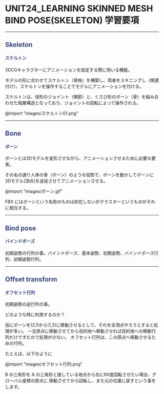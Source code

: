 <!--
UNIT24_LEARNING UNIT24 学習要項
SKINNED MESH BIND POSE(SKELETON)

<span style="color:#994433;border: 1px red solid; padding: 2px;font-size:100%;font-weight: bold;"></span>

Skeleton
Bone
Bind pose
Offset transform
-->

# UNIT24_LEARNING SKINNED MESH BIND POSE(SKELETON) 学習要項

---

## <span style="color:#334488;">Skeleton</span>
#### <span style="color:#334488;">スケルトン</span>

3DCGキャラクターにアニメーションを設定する際に用いる機能。

モデルの形に合わせてスケルトン（骨格）を構築し、両者をスキニングし（関連付け）、スケルトンを操作することでモデルにアニメーションを付ける。

スケルトンは、球形のジョイント（関節）と、くさび形のボーン（骨）を組み合わせた階層構造となっており、ジョイントの回転によって操作される。

@import "images/スケルトン01.png"

---

## <span style="color:#334488;">Bone</span>
#### <span style="color:#334488;">ボーン</span>

ボーンとは3Dモデルを変形させながら、アニメーションさせるために必要な要素。

その名の通り人体の骨（ボーン）のような役割で、ボーンを動かしてボーンに3Dモデル(頂点)を追従させてアニメーションさせる。 

@import "images/ボーン.gif"


FBX にはボーンという名称のものは存在しないがクラスターというものがそれに相当する。


---

## <span style="color:#334488;">Bind pose</span>
#### <span style="color:#334488;">バインドポーズ</span>

初期姿勢の行列の事。バインドポーズ、基本姿勢、初期姿勢、バインドポーズ行列、初期姿勢行列。

---

## <span style="color:#334488;">Offset transform</span>
#### <span style="color:#334488;">オフセット行列</span>

初期姿勢の逆行列の事。

どのような時に利用するのか？

仮にボーンを(2,1)から(1,2)に移動させるとして、それを全頂点やろうとすると処理が多い。
一旦原点に移動させてから目的地へ移動させれば目的地への移動行列だけですむので処理が少ない。
オフセット行列は、この原点へ移動させるための行列。

たとえば、以下のように

@import "images/オフセット行列.png"

B の三角形を A の三角形と接している地点から左に60度回転させたい場合、グローバル座標の原点に
移動させてから回転し、また元の位置に戻すという事をします。
